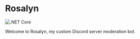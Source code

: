 # Rosalyn
![.NET Core](https://github.com/nrgill28/Rosalyn/workflows/.NET%20Core/badge.svg)

Welcome to Rosalyn, my custom Discord server moderation bot.
